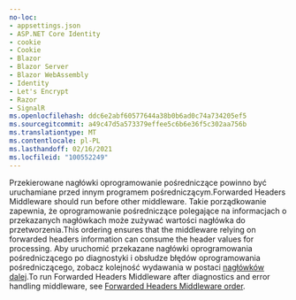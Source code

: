 ```yaml
---
no-loc:
- appsettings.json
- ASP.NET Core Identity
- cookie
- Cookie
- Blazor
- Blazor Server
- Blazor WebAssembly
- Identity
- Let's Encrypt
- Razor
- SignalR
ms.openlocfilehash: ddc6e2abf60577644a38b0b6ad0c74a734205ef5
ms.sourcegitcommit: a49c47d5a573379effee5c6b6e36f5c302aa756b
ms.translationtype: MT
ms.contentlocale: pl-PL
ms.lasthandoff: 02/16/2021
ms.locfileid: "100552249"
---
```

<span data-ttu-id="2f273-101">Przekierowane nagłówki oprogramowanie pośredniczące powinno być uruchamiane przed innym programem pośredniczącym.</span><span class="sxs-lookup"><span data-stu-id="2f273-101">Forwarded Headers Middleware should run before other middleware.</span></span> <span data-ttu-id="2f273-102">Takie porządkowanie zapewnia, że oprogramowanie pośredniczące polegające na informacjach o przekazanych nagłówkach może zużywać wartości nagłówka do przetworzenia.</span><span class="sxs-lookup"><span data-stu-id="2f273-102">This ordering ensures that the middleware relying on forwarded headers information can consume the header values for processing.</span></span> <span data-ttu-id="2f273-103">Aby uruchomić przekazane nagłówki oprogramowania pośredniczącego po diagnostyki i obsłudze błędów oprogramowania pośredniczącego, zobacz kolejność wydawania w postaci [nagłówków dalej](xref:host-and-deploy/proxy-load-balancer#fhmo).</span><span class="sxs-lookup"><span data-stu-id="2f273-103">To run Forwarded Headers Middleware after diagnostics and error handling middleware, see [Forwarded Headers Middleware order](xref:host-and-deploy/proxy-load-balancer#fhmo).</span></span>